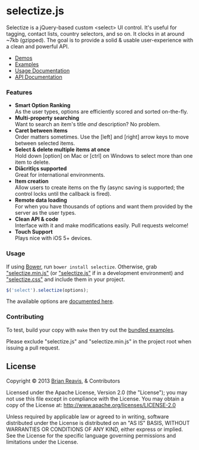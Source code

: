 # selectize.js

Selectize is a jQuery-based custom &lt;select&gt; UI control. It's useful for tagging, contact lists, country selectors, and so on. It clocks in at around ~7kb (gzipped). The goal is to provide a solid & usable user-experience with a clean and powerful API.

- [Demos](http://brianreavis.github.io/selectize.js/)
- [Examples](examples/)
- [Usage Documentation](docs/usage.md)
- [API Documentation](docs/api.md)

### Features

- **Smart Option Ranking**<br>As the user types, options are efficiently scored and sorted on-the-fly.
- **Multi-property searching**<br>Want to search an item's title *and* description? No problem.
- **Caret between items**<br>Order matters sometimes. Use the [left] and [right] arrow keys to move between selected items.</li>
- **Select &amp; delete multiple items at once**<br>Hold down [option] on Mac or [ctrl] on Windows to select more than one item to delete.
- **Díåcritîçs supported**<br>Great for international environments.
- **Item creation**<br>Allow users to create items on the fly (async saving is supported; the control locks until the callback is fired).
- **Remote data loading**<br>For when you have thousands of options and want them provided by the server as the user types.
- **Clean API &amp; code**<br>Interface with it and make modifications easily. Pull requests welcome!
- **Touch Support**<br> Plays nice with iOS 5+ devices.

### Usage

If using [Bower](http://bower.io/), run `bower install selectize`. Otherwise,
grab ["selectize.min.js"](selectize.min.js) (or ["selectize.js"](selectize.js)
if in a development environment) and ["selectize.css"](selectize.css) and include them in your project.

```js
$('select').selectize(options);
```

The available options are [documented here](docs/usage.md).

### Contributing

To test, build your copy with `make` then try out the [bundled examples](examples/).

Please exclude "selectize.js" and "selectize.min.js" in the project root when issuing a pull request.

## License

Copyright &copy; 2013 [Brian Reavis](http://twitter.com/brianreavis), & Contributors

Licensed under the Apache License, Version 2.0 (the "License"); you may not use this file except in compliance with the License. You may obtain a copy of the License at: http://www.apache.org/licenses/LICENSE-2.0

Unless required by applicable law or agreed to in writing, software distributed under the License is distributed on an "AS IS" BASIS, WITHOUT WARRANTIES OR CONDITIONS OF ANY KIND, either express or implied. See the License for the specific language governing permissions and limitations under the License.